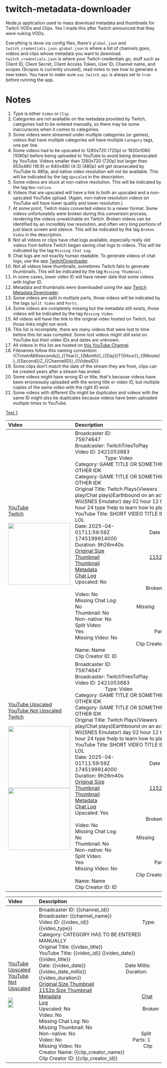# twitch-metadata-downloader
Node.js application used to mass download metadata and thumbnails for Twitch VODs and Clips. Yes I made this after Twitch announced that they were nuking VODs.

Everything is done via config files, there's ``global.json`` and ``twitch_credentials.json``. ``global.json`` is where a list of channels goes, videos and clips whose metadata you want to download. ``twitch_credentials.json`` is where your Twitch credentials go, stuff such as Client ID, Client Secret, Client Access Token, User ID, Channel name, and scopes (Scopes is currently unused), read notes to see how to generate a new token. You have to make sure ``use_twitch_api`` is always set to ``true`` before running the app.

# Notes
1) Type is either ``Video`` or ``Clip``.
2) Categories are not available on the metadata provided by Twitch, categories had to be entered manually, so there may be some inaccuracies when it comes to categories.
3) Some videos were streamed under multiple categories (or games), videos that have multiple categories will have multiple ``Category`` tags, one per line.
4) Some videos had to be upscaled to 1280x720 (720p) or 1920x1080 (1080p) before being uploaded to YouTube to avoid being downscaled by YouTube. Videos smaller than 1280x720 (720p) but larger than 853x480 (16:9) or 640x480 (4:3) (480p) will get downscaled by YouTube to 480p, and native video resolution will not be available. This will be indicated by the tag ``Upscaled`` in the description.
5) Some videos are stuck at non-native resolution. This will be indicated by the tag ``Non-native``.
6) Videos that are upscaled will have a link to both an upscaled and a non-upscaled YouTube upload. (Again, non-native resolution videos on YouTube will have lower quality and lower resolution.)
7) At some point, Twitch mass converted videos to a newer format. Some videos unfortunately were broken during this conversion process, rendering the videos unwatchable on Twitch. Broken videos can be identified by an incredibly low resolution, and often very long portions of just black screen and silence. This will be indicated by the tag ``Broken Video`` in the description.
8) Not all videos or clips have chat logs available, especially really old videos from before Twitch began saving chat logs to videos. This will be indicated by the tag ``Missing Chat Log``.
9) Chat logs are not exactly human readable. To generate videos of chat logs, use the app [TwitchDownloader](https://github.com/lay295/TwitchDownloader).
10) Not all videos have thumbnails, sometimes Twitch fails to generate thumbnails. This will be indicated by the tag ``Missing Thumbnail``.
11) In some cases, lower video ID will have newer date that some videos with higher ID.
12) Metadata and thumbnails were downloaded using the app [Twitch Metadata Downloader](https://github.com/WhatAboutGaming/twitch-metadata-downloader).
13) Some videos are split in multiple parts, those videos will be indicated by the tags ``Split Video`` and ``Parts``.
14) Some videos are completely missing but the metadata still exists, those videos will be indicated by the tag ``Missing Video``
15) All videos will have the link to the original video hosted on Twitch, but those links might not work.
16) This list is incomplete, there are many videos that were lost to time before this list was compiled. Some lost videos might still exist on YouTube but their video IDs and dates are unknown.
17) All videos in this list are hosted on [this YouTube Channel](https://www.youtube.com/@ItsMeWaggle/videos).
18) Filenames follow this naming convention: {{TimeInMilliseconds}}\_{{Year}}\_{{Month}}\_{{Day}}T{{Hour}}\_{{Minute}}\_{{Second}}Z\_{{ChannelID}}\_{{VideoID}}
19) Some clips don't match the date of the stream they are from, clips can be created years after a stream has ended.
20) Some videos might have wrong ID or title, that's because videos have been erroneously uploaded with the wrong title or video ID, but multiple copies of the same video with the right ID exist.
21) Some videos with different IDs might be duplicates and videos with the same ID might also be duplicates because videos have been uploaded multiple times to YouTube.

[Test 1](docs/CONTRIBUTING.md).

|Video|Description|
|:---|:---|
|[YouTube](https://www.youtube.com/watch?v=z5ugGjQSvJo)<br>[Twitch](https://www.youtube.com/watch?v=z5ugGjQSvJo)<br><br>[<img src="../../../../../../39127626/videos/thumbnails_1152p/2023/3/1678489206000_2023_03_10T23_00_06Z_39127626_1761452639_videos_thumbnails_1152p_thumb1761452639-2048x1152.jpg" width="200">](https://www.youtube.com/watch?v=z5ugGjQSvJo)|Broadcaster ID: 75974647          Broadcaster: TwitchTriesToPlay<br>Video ID: 2421053683             Type: Video<br>Category: GAME TITLE OR SOMETHING OTHER IDK<br>Category: GAME TITLE OR SOMETHING OTHER IDK<br>Original Title: Twitch Plays(Viewers play/Chat plays)Earthbound on an actual Wii(SNES Emulator) day 02 hour 12 to hour 24 type !help to learn how to play<br>YouTube Title: SHORT VIDEO TITLE IDK LOL<br>Date: 2025-04-01T11\:59\:59Z        Date Millis: 1745199914000        Duration: 9h26m40s<br>[Original Size Thumbnail](https://static-cdn.jtvnw.net/twitch-clips-thumbnails-prod/RudeJoyousHeronSoBayed-tDPEY_exduyTyLFQ/5195bf04-c7b6-4c7b-9bba-b527651bcacb/preview-0x0.jpg)          [1152p Size Thumbnail](https://static-cdn.jtvnw.net/twitch-clips-thumbnails-prod/RudeJoyousHeronSoBayed-tDPEY_exduyTyLFQ/5195bf04-c7b6-4c7b-9bba-b527651bcacb/preview-2048x1152.jpg)<br>[Metadata](https://www.youtube.com/watch?v=z5ugGjQSvJo)                 [Chat Log](https://www.youtube.com/watch?v=z5ugGjQSvJo)<br>Upscaled: No                Broken Video: No<br>Missing Chat Log: No           Missing Thumbnail: No<br>Non-native: No              Split Video: Yes               Parts: 5<br>Missing Video: No              Clip Creator Name: Name<br>Clip Creator ID: ID
|[YouTube Upscaled](https://www.youtube.com/watch?v=z5ugGjQSvJo)<br>[YouTube Not Upscaled](https://www.youtube.com/watch?v=z5ugGjQSvJo)<br>[Twitch](https://www.youtube.com/watch?v=z5ugGjQSvJo)<br><br>[<img src="https://static-cdn.jtvnw.net/twitch-clips-thumbnails-prod/RudeJoyousHeronSoBayed-tDPEY_exduyTyLFQ/5195bf04-c7b6-4c7b-9bba-b527651bcacb/preview-2048x1152.jpg" width="200">](https://www.youtube.com/watch?v=z5ugGjQSvJo)<br>[<img src="https://static-cdn.jtvnw.net/twitch-clips-thumbnails-prod/RudeJoyousHeronSoBayed-tDPEY_exduyTyLFQ/5195bf04-c7b6-4c7b-9bba-b527651bcacb/preview-2048x1152.jpg" width="200">](https://www.youtube.com/watch?v=z5ugGjQSvJo)|Broadcaster ID: 75974647          Broadcaster: TwitchTriesToPlay<br>Video ID: 2421053683             Type: Video<br>Category: GAME TITLE OR SOMETHING OTHER IDK<br>Category: GAME TITLE OR SOMETHING OTHER IDK<br>Original Title: Twitch Plays(Viewers play/Chat plays)Earthbound on an actual Wii(SNES Emulator) day 02 hour 12 to hour 24 type !help to learn how to play<br>YouTube Title: SHORT VIDEO TITLE IDK LOL<br>Date: 2025-04-01T11\:59\:59Z        Date Millis: 1745199914000        Duration: 9h26m40s<br>[Original Size Thumbnail](https://static-cdn.jtvnw.net/twitch-clips-thumbnails-prod/RudeJoyousHeronSoBayed-tDPEY_exduyTyLFQ/5195bf04-c7b6-4c7b-9bba-b527651bcacb/preview-0x0.jpg)          [1152p Size Thumbnail](https://static-cdn.jtvnw.net/twitch-clips-thumbnails-prod/RudeJoyousHeronSoBayed-tDPEY_exduyTyLFQ/5195bf04-c7b6-4c7b-9bba-b527651bcacb/preview-2048x1152.jpg)<br>[Metadata](https://www.youtube.com/watch?v=z5ugGjQSvJo)                 [Chat Log](https://www.youtube.com/watch?v=z5ugGjQSvJo)<br>Upscaled: Yes                Broken Video: No<br>Missing Chat Log: No           Missing Thumbnail: No<br>Non-native: No              Split Video: Yes               Parts: 5<br>Missing Video: No              Clip Creator Name: Name<br>Clip Creator ID: ID

|Video|Description|
|:---|:---|
|[YouTube Upscaled]({{ytlink_upscaled}})<br>[YouTube Not Upscaled]({{ytlink_not_upscaled}})<br><br>[<img src="{{thumb_link_1152p}}" width="{{thumb_width}}">]({{ytlink_upscaled}})<br>[<img src="{{thumb_link_1152p}}" width="{{thumb_width}}">]({{ytlink_not_upscaled}})|Broadcaster ID: {{channel_id}}          Broadcaster: {{channel_name}}<br>Video ID: {{video_id}}             Type: {{video_type}}<br>Category: CATEGORY HAS TO BE ENTERED MANUALLY<br>Original Title: {{video_title}}<br>YouTube Title: {{video_id}} {{video_date}} {{video_title}}<br>Date: {{video_date}}        Date Millis: {{video_date_millis}}        Duration: {{video_duration}}<br>[Original Size Thumbnail]({{thumb_link_orig}})          [1152p Size Thumbnail]({{thumb_link_1152p}})<br>[Metadata]({{metadata_link}})                 [Chat Log]({{chat_log_link}})<br>Upscaled: No                Broken Video: No<br>Missing Chat Log: No           Missing Thumbnail: No<br>Non-native: No              Split Video: No               Parts: 1<br>Missing Video: No              Clip Creator Name: {{clip_creator_name}}<br>Clip Creator ID: {{clip_creator_id}}
